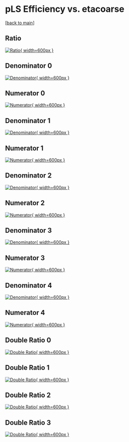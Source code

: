 # pLS Efficiency vs. etacoarse

[[back to main](./)]



## Ratio

[![Ratio](../mtv/var/pLS_vtr_321_-1_eff_etacoarse.png){ width=600px }](../mtv/var/pLS_vtr_321_-1_eff_etacoarse.pdf)

## Denominator 0

[![Denominator](../mtv/den/pLS_vtr_321_-1_eff_etacoarse_den0.png){ width=600px }](../mtv/den/pLS_vtr_321_-1_eff_etacoarse_den0.pdf)

## Numerator 0

[![Numerator](../mtv/num/pLS_vtr_321_-1_eff_etacoarse_num0.png){ width=600px }](../mtv/num/pLS_vtr_321_-1_eff_etacoarse_num0.pdf)

## Denominator 1

[![Denominator](../mtv/den/pLS_vtr_321_-1_eff_etacoarse_den1.png){ width=600px }](../mtv/den/pLS_vtr_321_-1_eff_etacoarse_den1.pdf)

## Numerator 1

[![Numerator](../mtv/num/pLS_vtr_321_-1_eff_etacoarse_num1.png){ width=600px }](../mtv/num/pLS_vtr_321_-1_eff_etacoarse_num1.pdf)

## Denominator 2

[![Denominator](../mtv/den/pLS_vtr_321_-1_eff_etacoarse_den2.png){ width=600px }](../mtv/den/pLS_vtr_321_-1_eff_etacoarse_den2.pdf)

## Numerator 2

[![Numerator](../mtv/num/pLS_vtr_321_-1_eff_etacoarse_num2.png){ width=600px }](../mtv/num/pLS_vtr_321_-1_eff_etacoarse_num2.pdf)

## Denominator 3

[![Denominator](../mtv/den/pLS_vtr_321_-1_eff_etacoarse_den3.png){ width=600px }](../mtv/den/pLS_vtr_321_-1_eff_etacoarse_den3.pdf)

## Numerator 3

[![Numerator](../mtv/num/pLS_vtr_321_-1_eff_etacoarse_num3.png){ width=600px }](../mtv/num/pLS_vtr_321_-1_eff_etacoarse_num3.pdf)

## Denominator 4

[![Denominator](../mtv/den/pLS_vtr_321_-1_eff_etacoarse_den4.png){ width=600px }](../mtv/den/pLS_vtr_321_-1_eff_etacoarse_den4.pdf)

## Numerator 4

[![Numerator](../mtv/num/pLS_vtr_321_-1_eff_etacoarse_num4.png){ width=600px }](../mtv/num/pLS_vtr_321_-1_eff_etacoarse_num4.pdf)

## Double Ratio 0

[![Double Ratio](../mtv/ratio/pLS_vtr_321_-1_eff_etacoarse_ratio0.png){ width=600px }](../mtv/ratio/pLS_vtr_321_-1_eff_etacoarse_ratio0.pdf)

## Double Ratio 1

[![Double Ratio](../mtv/ratio/pLS_vtr_321_-1_eff_etacoarse_ratio1.png){ width=600px }](../mtv/ratio/pLS_vtr_321_-1_eff_etacoarse_ratio1.pdf)

## Double Ratio 2

[![Double Ratio](../mtv/ratio/pLS_vtr_321_-1_eff_etacoarse_ratio2.png){ width=600px }](../mtv/ratio/pLS_vtr_321_-1_eff_etacoarse_ratio2.pdf)

## Double Ratio 3

[![Double Ratio](../mtv/ratio/pLS_vtr_321_-1_eff_etacoarse_ratio3.png){ width=600px }](../mtv/ratio/pLS_vtr_321_-1_eff_etacoarse_ratio3.pdf)

